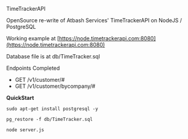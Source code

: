 TimeTrackerAPI

OpenSource re-write of Atbash Services' TimeTrackerAPI on NodeJS / PostgreSQL

Working example at [https://node.timetrackerapi.com:8080](https://node.timetrackerapi.com:8080)

Database file is at db/TimeTracker.sql

Endpoints Completed
 * GET /v1/customer/#
 * GET /v1/customer/bycompany/#


**QuickStart**

`sudo apt-get install postgresql -y`

`pg_restore -f db/TimeTracker.sql`

`node server.js`
